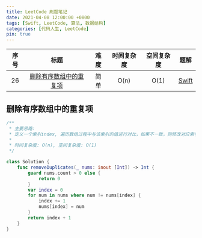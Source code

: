 ```yaml
---
title: LeetCode 刷题笔记
date: 2021-04-08 12:00:00 +0800
tags: [Swift, LeetCode, 算法, 数据结构]
categories: [代码人生, LeetCode]
pin: true
---
```


| 序号 | 标题 | 难度 | 时间复杂度 | 空间复杂度 | 题解 |
|:---:|:---:|:---:|:---:|:---:|:---:|
| 26 | [删除有序数组中的重复项](https://leetcode.com/problems/remove-duplicates-from-sorted-array) | 简单  | O(n) | O(1) | [Swift](#0026) |

<a name="0026" />

## 删除有序数组中的重复项

```swift
/**
 * 主要思路: 
 * 定义一个索引index, 遍历数组过程中与该索引的值进行对比，如果不一致，则修改对应索引的值
 * 
 * 时间复杂度: O(n), 空间复杂度: O(1)
 */

class Solution {
    func removeDuplicates(_ nums: inout [Int]) -> Int {
        guard nums.count > 0 else {
            return 0
        }
        var index = 0
        for num in nums where num != nums[index] {
            index += 1
            nums[index] = num
        }
        return index + 1
    }
}
```